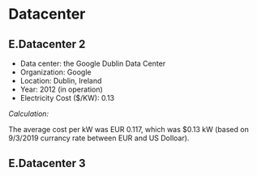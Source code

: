 # Datacenter

## E.Datacenter 2

* Data center: the Google Dublin Data Center
* Organization: Google
* Location: Dublin, Ireland
* Year: 2012 (in operation)
* Electricity Cost ($/KW): 0.13  

*Calculation:*
  
The average cost per kW was EUR 0.117, which was $0.13 kW (based on
9/3/2019 currancy rate between EUR and US Dolloar).


## E.Datacenter 3
